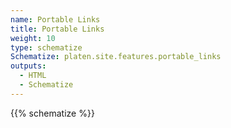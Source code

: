 ```yaml
---
name: Portable Links
title: Portable Links
weight: 10
type: schematize
Schematize: platen.site.features.portable_links
outputs:
  - HTML
  - Schematize
---
```


{{% schematize %}}
